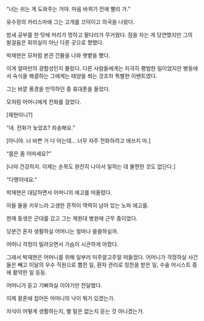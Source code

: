 “너는 쉬는 게 도와주는 거야. 마음 바뀌기 전에 빨리 가.”

유수정의 카리스마에 그는 고개를 끄덕이고 의국을 나왔다.

밤새 공부를 한 탓에 머리가 멍하고 팔다리가 무거웠다. 잠을 자는 게 당연했지만 그의 발걸음은 회의실이 아닌 다른 곳으로 향했다.

박재현은 모처럼 본관 건물을 나와 햇볕을 쬈다.

이게 얼마만의 광합성인지 몰랐다. 다른 사람들에게는 지극히 평범한 일이었지만 병동에서 숙식을 해결하는 그에게는 태양을 쬐는 것조차 특별한 이벤트였다.

그는 바깥 풍경을 만끽하던 중 휴대폰을 들었다.

모처럼 어머니에게 전화를 걸었다.

[재현이니?]

“네. 전화가 늦었죠? 죄송해요.”

[아니야. 너 바쁜 거 다 아는데… 너무 자주 전화하려고 애쓰지 마.]

“몸은 좀 어떠세요?”

[나야 건강하지. 이제는 손목도 완전히 나아서 일하는 데 불편한 것도 없단다.]

“다행이네요.”

박재현은 대답하면서 어머니의 에고를 떠올렸다.

아들 둘을 키우느라 고생한 흔적이 역력히 남아 있는 노파 에고를.

현재 동생은 군대를 갔고 그는 제원대 병원에 근무 중이었다.

당분간 혼자 생활하실 어머니는 얼마나 쓸쓸하실까.

어머니 걱정이 밀려오면서 가슴이 시큰하게 아팠다.

그래서 박재현은 어머니를 위해 일부러 미주알고주알 떠들었다. 어머니가 걱정하실 사건들은 빼고 이달의 우수 직원으로 뽑힌 일, 환자 관리로 칭찬을 받은 일, 수술 어시스트 중에 활약한 일 등등.

어머니가 듣고 기뻐하실 이야기만 전달했다.

이제 황혼에 접어든 어머니의 낙이 뭐가 있겠는가.

자식이 어떻게 생활하는지, 별 탈은 없는지 듣는 것 아니겠는가.